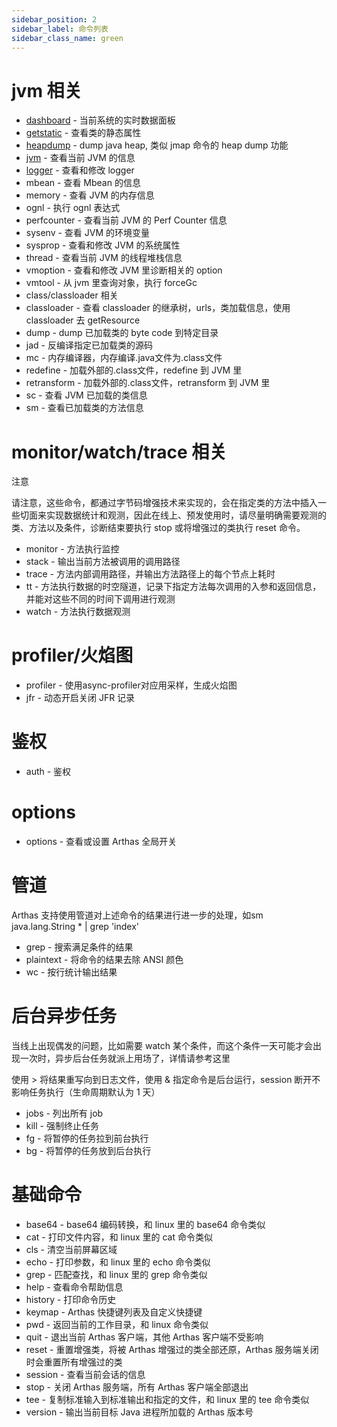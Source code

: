 ```yaml
---
sidebar_position: 2
sidebar_label: 命令列表
sidebar_class_name: green
---
```


# jvm 相关
* [dashboard](./dashboard.md) - 当前系统的实时数据面板
* [getstatic](./getstatic.md) - 查看类的静态属性
* [heapdump](./heapdump.md) - dump java heap, 类似 jmap 命令的 heap dump 功能
* [jvm](./jvm.md) - 查看当前 JVM 的信息
* [logger](./logger.md) - 查看和修改 logger
* mbean - 查看 Mbean 的信息
* memory - 查看 JVM 的内存信息
* ognl - 执行 ognl 表达式
* perfcounter - 查看当前 JVM 的 Perf Counter 信息
* sysenv - 查看 JVM 的环境变量
* sysprop - 查看和修改 JVM 的系统属性
* thread - 查看当前 JVM 的线程堆栈信息
* vmoption - 查看和修改 JVM 里诊断相关的 option
* vmtool - 从 jvm 里查询对象，执行 forceGc
* class/classloader 相关
* classloader - 查看 classloader 的继承树，urls，类加载信息，使用 classloader 去 getResource
* dump - dump 已加载类的 byte code 到特定目录
* jad - 反编译指定已加载类的源码
* mc - 内存编译器，内存编译.java文件为.class文件
* redefine - 加载外部的.class文件，redefine 到 JVM 里
* retransform - 加载外部的.class文件，retransform 到 JVM 里
* sc - 查看 JVM 已加载的类信息
* sm - 查看已加载类的方法信息

# monitor/watch/trace 相关
注意

请注意，这些命令，都通过字节码增强技术来实现的，会在指定类的方法中插入一些切面来实现数据统计和观测，因此在线上、预发使用时，请尽量明确需要观测的类、方法以及条件，诊断结束要执行 stop 或将增强过的类执行 reset 命令。

* monitor - 方法执行监控
* stack - 输出当前方法被调用的调用路径
* trace - 方法内部调用路径，并输出方法路径上的每个节点上耗时
* tt - 方法执行数据的时空隧道，记录下指定方法每次调用的入参和返回信息，并能对这些不同的时间下调用进行观测
* watch - 方法执行数据观测

# profiler/火焰图
* profiler - 使用async-profiler对应用采样，生成火焰图
* jfr - 动态开启关闭 JFR 记录

# 鉴权
* auth - 鉴权

# options
* options - 查看或设置 Arthas 全局开关

# 管道
Arthas 支持使用管道对上述命令的结果进行进一步的处理，如sm java.lang.String * | grep 'index'

* grep - 搜索满足条件的结果
* plaintext - 将命令的结果去除 ANSI 颜色
* wc - 按行统计输出结果

# 后台异步任务
当线上出现偶发的问题，比如需要 watch 某个条件，而这个条件一天可能才会出现一次时，异步后台任务就派上用场了，详情请参考这里

使用 > 将结果重写向到日志文件，使用 & 指定命令是后台运行，session 断开不影响任务执行（生命周期默认为 1 天）
* jobs - 列出所有 job
* kill - 强制终止任务
* fg - 将暂停的任务拉到前台执行
* bg - 将暂停的任务放到后台执行

# 基础命令
* base64 - base64 编码转换，和 linux 里的 base64 命令类似
* cat - 打印文件内容，和 linux 里的 cat 命令类似
* cls - 清空当前屏幕区域
* echo - 打印参数，和 linux 里的 echo 命令类似
* grep - 匹配查找，和 linux 里的 grep 命令类似
* help - 查看命令帮助信息
* history - 打印命令历史
* keymap - Arthas 快捷键列表及自定义快捷键
* pwd - 返回当前的工作目录，和 linux 命令类似
* quit - 退出当前 Arthas 客户端，其他 Arthas 客户端不受影响
* reset - 重置增强类，将被 Arthas 增强过的类全部还原，Arthas 服务端关闭时会重置所有增强过的类
* session - 查看当前会话的信息
* stop - 关闭 Arthas 服务端，所有 Arthas 客户端全部退出
* tee - 复制标准输入到标准输出和指定的文件，和 linux 里的 tee 命令类似
* version - 输出当前目标 Java 进程所加载的 Arthas 版本号